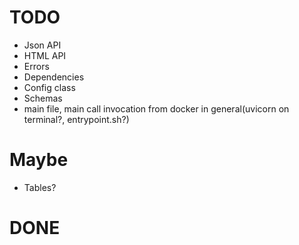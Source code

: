 # TODO
- Json API
- HTML API
- Errors
- Dependencies
- Config class
- Schemas
- main file, main call invocation from docker in general(uvicorn on terminal?, entrypoint.sh?)

# Maybe
- Tables?

# DONE
